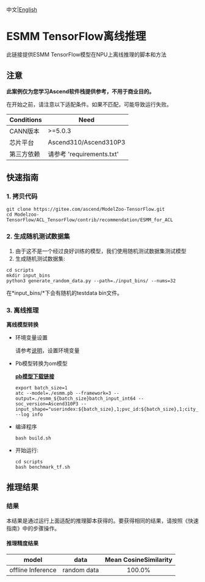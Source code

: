 中文|[English](README_EN.md)

# ESMM TensorFlow离线推理

此链接提供ESMM TensorFlow模型在NPU上离线推理的脚本和方法

## 注意
**此案例仅为您学习Ascend软件栈提供参考，不用于商业目的。**

在开始之前，请注意以下适配条件。如果不匹配，可能导致运行失败。

| Conditions | Need |
| --- | --- |
| CANN版本 | >=5.0.3 |
| 芯片平台| Ascend310/Ascend310P3 |
| 第三方依赖| 请参考 'requirements.txt' |

## 快速指南

### 1. 拷贝代码

```shell
git clone https://gitee.com/ascend/ModelZoo-TensorFlow.git
cd Modelzoo-TensorFlow/ACL_TensorFlow/contrib/recommendation/ESMM_for_ACL
```

### 2. 生成随机测试数据集

1. 由于这不是一个经过良好训练的模型，我们使用随机测试数据集测试模型
2. 生成随机测试数据集:
```
cd scripts
mkdir input_bins
python3 generate_random_data.py --path=./input_bins/ --nums=32
```
在*input_bins/*下会有随机的testdata bin文件。

### 3. 离线推理

**离线模型转换**

- 环境变量设置

  请参考[说明](https://gitee.com/ascend/ModelZoo-TensorFlow/wikis/02.%E7%A6%BB%E7%BA%BF%E6%8E%A8%E7%90%86%E6%A1%88%E4%BE%8B/Ascend%E5%B9%B3%E5%8F%B0%E6%8E%A8%E7%90%86%E7%8E%AF%E5%A2%83%E5%8F%98%E9%87%8F%E8%AE%BE%E7%BD%AE?sort_id=6458719)，设置环境变量

- Pb模型转换为om模型

  [**pb模型下载链接**](https://modelzoo-train-atc.obs.cn-north-4.myhuaweicloud.com/003_Atc_Models/modelzoo/Research/recommendation/ESMM_for_ACL/esmm.pb)

  ```
  export batch_size=1
  atc --model=./esmm.pb --framework=3 --output=./esmm_${batch_size}batch_input_int64 --soc_version=Ascend310P3 --input_shape="userindex:${batch_size},1;pvc_id:${batch_size},1;city_id:${batch_size},1;level:${batch_size},1;gender:${batch_size},1;age:${batch_size},1;predict_gender:${batch_size},1;predict_age:${batch_size},1;job_id:${batch_size},1;style_ids_id/values:${batch_size};style_ids_id/indices:${batch_size},2;lang_ids_id/values:${batch_size};lang_ids_id/indices:${batch_size},2;artist_ids_id/values:${batch_size};artist_ids_id/indices:${batch_size},2;c_artist_ids:${batch_size},1;c_category_ctr_week:${batch_size},1;c_category_ctr_month:${batch_size},1;c_user_ctr_week:${batch_size},1;c_user_ctr_month:${batch_size},1;user_ctr_week:${batch_size},1;user_ctr_month:${batch_size},1;mlog_index:${batch_size},1;s_sourceid:${batch_size},1;songid_index:${batch_size},1;theme_fst_tags/values:${batch_size};theme_fst_tags/indices:${batch_size},2;theme_sed_tags/values:${batch_size};theme_sed_tags/indices:${batch_size},2;contentdesctags/values:${batch_size};contentdesctags/indices:${batch_size},2;qualitytags/values:${batch_size};qualitytags/indices:${batch_size},2;timenodetags/values:${batch_size};timenodetags/indices:${batch_size},2;publish_time:${batch_size},1;artistid:${batch_size},1;artists/values:${batch_size};artists/indices:${batch_size},2;square_impress_7d:${batch_size},1;square_click_7d:${batch_size},1;square_ctr_7d:${batch_size},1;c_gender_ctr:${batch_size},1;impress_1d:${batch_size},1;view_1d:${batch_size},1;zan_1d:${batch_size},1;ctr_1d:${batch_size},1;ztr_1d:${batch_size},1;avg_time_1d:${batch_size},1;complete_ctr_1d:${batch_size},1;impress_3d:${batch_size},1;view_3d:${batch_size},1;zan_3d:${batch_size},1;ctr_3d:${batch_size},1;ztr_3d:${batch_size},1;avg_time_3d:${batch_size},1;complete_ctr_3d:${batch_size},1;impress_7d:${batch_size},1;view_7d:${batch_size},1;zan_7d:${batch_size},1;ctr_7d:${batch_size},1;ztr_7d:${batch_size},1;avg_time_7d:${batch_size},1;complete_ctr_7d:${batch_size},1;impress_14d:${batch_size},1;view_14d:${batch_size},1;zan_14d:${batch_size},1;ctr_14d:${batch_size},1;ztr_14d:${batch_size},1;avg_time_14d:${batch_size},1;complete_ctr_14d:${batch_size},1;s_impress_3h:${batch_size},1;s_validView_3h:${batch_size},1;s_ctr_3h:${batch_size},1;s_user_play_list:${batch_size},10;s_user_zan_list:${batch_size},10;s_weekday:${batch_size},1;s_hour:${batch_size},1;s_user_play30_list:${batch_size},20;s_user_play5_list:${batch_size},20;s_user_play60_list:${batch_size},20;s_user_impress_list:${batch_size},20;s_user_search_list:${batch_size},20;s_user_song_list:${batch_size},20" --log info
  ```

- 编译程序

  ```
  bash build.sh
  ```

- 开始运行:

  ```
  cd scripts
  bash benchmark_tf.sh
  ```

## 推理结果

### 结果

本结果是通过运行上面适配的推理脚本获得的。要获得相同的结果，请按照《快速指南》中的步骤操作。

#### 推理精度结果
|       model       | **data**  |     Mean CosineSimilarity   |
| :---------------: | :-------: | :-------------: |
| offline Inference | random data | 100.0% |

